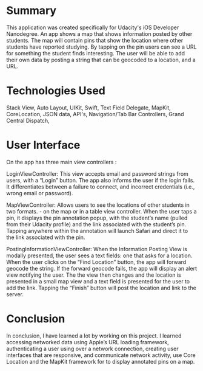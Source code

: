 # Summary
This application was created specifically for Udacity's iOS Developer Nanodegree. An app shows a map that shows information posted by other students. The map will contain pins that show the location where other students have reported studying. By tapping on the pin users can see a URL for something the student finds interesting. The user will be able to add their own data by posting a string that can be geocoded to a location, and a URL.

# Technologies Used
Stack View,
Auto Layout,
UIKit,
Swift,
Text Field Delegate,
MapKit,
CoreLocation,
JSON data,
API's,
Navigation/Tab Bar Controllers,
Grand Central Dispatch,

# User Interface
On the app has three main view controllers :

LoginViewController: This view accepts email and password strings from users, with a “Login” button. The app also informs the user if the login fails. It differentiates between a failure to connect, and incorrect credentials (i.e., wrong email or password).

MapViewController: Allows users to see the locations of other students in two formats. - on the map or in a table view controller. When the user taps a pin, it displays the pin annotation popup, with the student’s name (pulled from their Udacity profile) and the link associated with the student’s pin.
Tapping anywhere within the annotation will launch Safari and direct it to the link associated with the pin.

PostingInformationViewController: When the Information Posting View is modally presented, the user sees a text fields: one that asks for a location.
When the user clicks on the “Find Location” button, the app will forward geocode the string. If the forward geocode fails, the app will display an alert view notifying the user. The the view then  changes and the location is presented in a small map view and a text field is presented for the user to add the link. Tapping the “Finish” button will post the location and link to the server.

# Conclusion
In conclusion, I have learned a lot by working on this project. I learned accessing networked data using Apple’s URL loading framework, authenticating a user using over a network connection, creating user interfaces that are responsive, and communicate network activity, use Core Location and the MapKit framework for to display annotated pins on a map.


